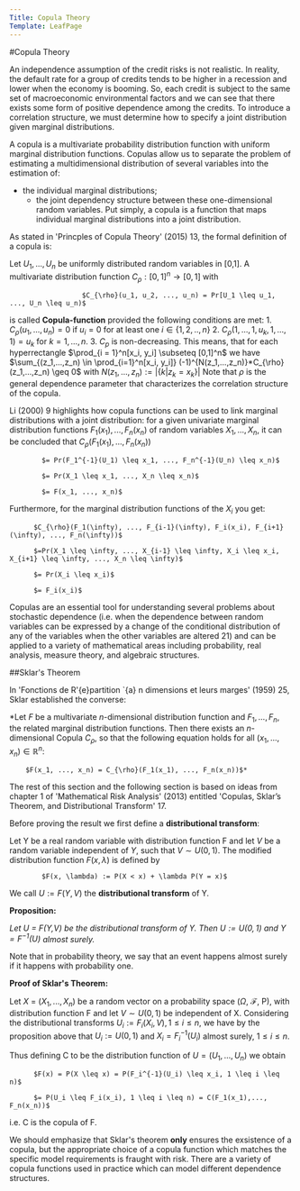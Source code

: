 ```yaml
---
Title: Copula Theory
Template: LeafPage
---
```


#Copula Theory

An independence assumption of the credit risks is not realistic. In reality, the default rate for a group of credits tends to be higher in a recession and lower when the economy is booming. So, each credit is subject to the same set of macroeconomic environmental factors and we can see that there exists some form of positive dependence among the credits. To introduce a correlation structure, we must determine how to specify a joint distribution given marginal distributions. 

A copula is a multivariate probability distribution function with uniform marginal distribution functions. Copulas allow us to separate the problem of estimating a multidimensional distribution of several variables into the estimation of:
  * the individual marginal distributions;
	* the joint dependency structure between these one-dimensional random variables. 
Put simply, a copula is a function that maps individual marginal distributions into a joint distribution.

As stated in 'Princples of Copula Theory' (2015) 13, the formal definition of a copula is:

Let $U_1, ..., U_n$ be uniformly distributed random variables in [0,1]. A multivariate distribution function $C_{\rho}: [0,1]^n \rightarrow [0,1]$ with

	                  $C_{\rho}(u_1, u_2, ..., u_n) = Pr[U_1 \leq u_1, ..., U_n \leq u_n)$
                    
is called **Copula-function** provided the following conditions are met:
	1. $C_{\rho}(u_1, ..., u_n) = 0$ if $u_i = 0$ for at least one $i \in \{1, 2, .., n\}$
	2. $C_{\rho}(1, ..., 1, u_k, 1, ..., 1) = u_k$ for $k = 1, ..., n$.
	3. $C_p$ is non-decreasing. This means, that for each hyperrectangle $\prod_{i = 1}^n[x_i, y_i] \subseteq [0,1]^n$ we have
		 $\sum_{(z_1,...,z_n) \in \prod_{i=1}^n[x_i, y_i]} (-1)^{N(z_1,...,z_n)}*C_{\rho}(z_1,...,z_n) \geq 0$ with $N(z_1, ..., z_n) := |\{k|z_k=x_k\}|$
Note that $\rho$ is the general dependence parameter that characterizes the correlation structure of the copula. 

Li (2000) 9 highlights how copula functions can be used to link marginal distributions with a joint distribution: for a given univariate marginal distribution functions $F_1(x_1), ..., F_n(x_n)$ of random variables $X_1, ..., X_n$, it can be concluded that 
          $C_{\rho}(F_1(x_1), ..., F_n(x_n))$
          
	        $= Pr(F_1^{-1}(U_1) \leq x_1, ..., F_n^{-1}(U_n) \leq x_n)$
          
	        $= Pr(X_1 \leq x_1, ..., X_n \leq x_n)$
          
	        $= F(x_1, ..., x_n)$
          
Furthermore, for the marginal distribution functions of the $X_i$ you get:

          $C_{\rho}(F_1(\infty), ..., F_{i-1}(\infty), F_i(x_i), F_{i+1}(\infty), ..., F_n(\infty))$

          $=Pr(X_1 \leq \infty, ..., X_{i-1} \leq \infty, X_i \leq x_i, X_{i+1} \leq \infty, ..., X_n \leq \infty)$

          $= Pr(X_i \leq x_i)$

          $= F_i(x_i)$

Copulas are an essential tool for understanding several problems about stochastic dependence (i.e. when the dependence between random variables can be expressed by a change of the conditional distribution of any of the variables when the other variables are altered 21) and can be applied to a variety of mathematical areas including probability, real analysis, measure theory, and algebraic structures.

##Sklar's Theorem

In 'Fonctions de R'{e}partition \`{a} n dimensions et leurs marges' (1959) 25, Sklar established the converse:

*Let $F$ be a multivariate $n$-dimensional distribution function and $F_1, ..., F_n$, the related marginal distribution functions. Then there exists an $n$-dimensional Copula $C_{\rho}$, so that the following equation holds for all $(x_1, ..., x_n) \in \mathbb{R}^n$:

		$F(x_1, ..., x_n) = C_{\rho}(F_1(x_1), ..., F_n(x_n))$*

The rest of this section and the following section is based on ideas from chapter 1 of 'Mathematical Risk Analysis' (2013) entitled 'Copulas, Sklar’s Theorem, and Distributional Transform' 17.

Before proving the result we first define a **distributional transform**:

Let Y be a real random variable with distribution function F and let $V$ be a random variable independent of $Y$, such that $V \sim U(0,1)$. The modified distribution function $F(x, \lambda)$ is defined by 

	        $F(x, \lambda) := P(X < x) + \lambda P(Y = x)$

We call $U := F(Y, V)$ the **distributional transform** of Y. 

**Proposition:**

*Let U  = F(Y,V) be the distributional transform of Y. Then $U := U(0,1)$ and $Y = F^{-1}(U)$ almost surely.*

Note that in probability theory, we say that an event happens almost surely if it happens with probability one.

**Proof of Sklar's Theorem:**

Let $X$ = ($X_1, ..., X_n$) be a random vector on a probability space ($\Omega$, $\mathcal{F}$, P), with distribution function F and let $V \sim U(0,1)$ be independent of X. Considering the distributional transforms $U_i := F_i(X_i, V), 1 \leq i \leq n$, we have by the proposition above that $U_i := U(0,1)$ and $X_i = F_i^{-1}(U_i)$ almost surely, $1 \leq i \leq n$. 

Thus defining C to be the distribution function of $U = (U_1, ..., U_n)$ we obtain

          $F(x) = P(X \leq x) = P(F_i^{-1}(U_i) \leq x_i, 1 \leq i \leq n)$

          $= P(U_i \leq F_i(x_i), 1 \leq i \leq n) = C(F_1(x_1),..., F_n(x_n))$

i.e. C is the copula of F. 

We should emphasize that Sklar's theorem **only** ensures the exsistence of a copula, but the appropriate choice of a copula function which matches the specific model requirements is fraught with risk. There are a variety of copula functions used in practice which can model different dependence structures.  
